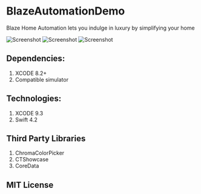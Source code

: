 # BlazeAutomationDemo
Blaze Home Automation lets you indulge in luxury by simplifying your home

![Screenshot](1.jpg)
![Screenshot](2.jpg)
![Screenshot](3.jpg)

## Dependencies:
1. XCODE 8.2+
2. Compatible simulator

## Technologies:
1. XCODE 9.3
2. Swift 4.2

## Third Party Libraries
1. ChromaColorPicker
2. CTShowcase
3. CoreData

## MIT License
